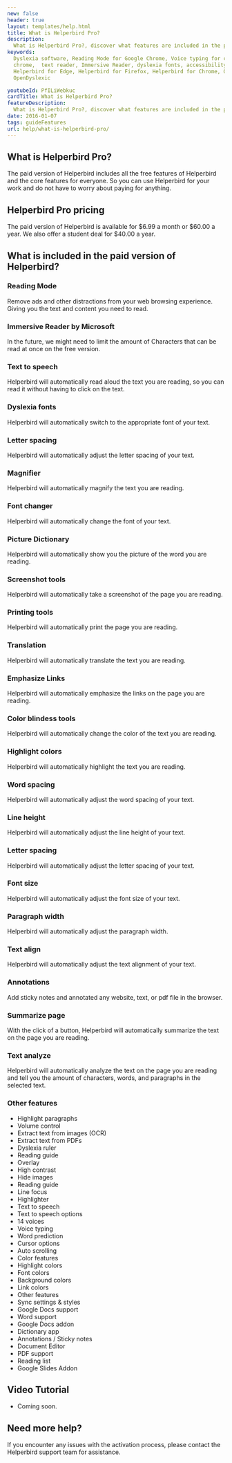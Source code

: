 ```yaml
---
new: false
header: true
layout: templates/help.html
title: What is Helperbird Pro?
description:
  What is Helperbird Pro?, discover what features are included in the paid version of Helperbird.
keywords:
  Dyslexia software, Reading Mode for Google Chrome, Voice typing for chrome, Text to speech for
  chrome,  text reader, Immersive Reader, dyslexia fonts, accessibility software, dyslexia software,
  Helperbird for Edge, Helperbird for Firefox, Helperbird for Chrome, Opendyslexic for Chrome,
  OpenDyslexic

youtubeId: PfILiWebkuc
cardTitle: What is Helperbird Pro?
featureDescription:
  What is Helperbird Pro?, discover what features are included in the paid version of Helperbird.
date: 2016-01-07
tags: guideFeatures
url: help/what-is-helperbird-pro/
---
```




## What is Helperbird Pro?

The paid version of Helperbird includes all the free features of Helperbird and the core features
for everyone. So you can use Helperbird for your work and do not have to worry about paying for
anything.

## Helperbird Pro pricing

The paid version of Helperbird is available for $6.99 a month or $60.00 a year. We also offer a
student deal for $40.00 a year.

## What is included in the paid version of Helperbird?

### Reading Mode
Remove ads and other distractions from your web browsing experience. Giving you the text and content you need to read.
### Immersive Reader by Microsoft
In the future, we might need to limit the amount of Characters that can be read at once on the free version.

### Text to speech
Helperbird will automatically read aloud the text you are reading, so you can read it without having to click on the text.

### Dyslexia fonts
Helperbird will automatically switch to the appropriate font of your text.

### Letter spacing
Helperbird will automatically adjust the letter spacing of your text.

### Magnifier
Helperbird will automatically magnify the text you are reading.

### Font changer
Helperbird will automatically change the font of your text.

### Picture Dictionary
Helperbird will automatically show you the picture of the word you are reading.

### Screenshot tools
Helperbird will automatically take a screenshot of the page you are reading.


### Printing tools
Helperbird will automatically print the page you are reading.

### Translation
Helperbird will automatically translate the text you are reading.

### Emphasize Links

Helperbird will automatically emphasize the links on the page you are reading.

### Color blindess tools
Helperbird will automatically change the color of the text you are reading.

### Highlight colors
Helperbird will automatically highlight the text you are reading.

### Word spacing
Helperbird will automatically adjust the word spacing of your text.

### Line height
Helperbird will automatically adjust the line height of your text.

### Letter spacing
Helperbird will automatically adjust the letter spacing of your text.

### Font size
Helperbird will automatically adjust the font size of your text.

### Paragraph width
Helperbird will automatically adjust the paragraph width.

### Text align
Helperbird will automatically adjust the text alignment of your text.

### Annotations
Add sticky notes and annotated any website, text, or pdf file in the browser.

### Summarize page
With the click of a button, Helperbird will automatically summarize the text on the page you are reading.

### Text analyze
Helperbird will automatically analyze the text on the page you are reading and tell you the amount of characters, words, and paragraphs in the selected text.

### Other features

- Highlight paragraphs
- Volume control
- Extract text from images (OCR)
- Extract text from PDFs
- Dyslexia ruler
- Reading guide
- Overlay
- High contrast
- Hide images
- Reading guide
- Line focus
- Highlighter
- Text to speech
- Text to speech options
- 14 voices
- Voice typing
- Word prediction
- Cursor options
- Auto scrolling
- Color features
- Highlight colors
- Font colors
- Background colors
- Link colors
- Other features
- Sync settings & styles
- Google Docs support
- Word support
- Google Docs addon
- Dictionary app
- Annotations / Sticky notes
- Document Editor
- PDF support
- Reading list
- Google Slides Addon


## Video Tutorial

- Coming soon.


## Need more help?

If you encounter any issues with the activation process, please contact the Helperbird support team for assistance.
